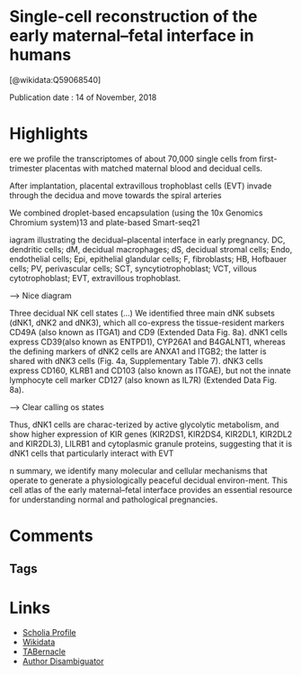 
Single-cell reconstruction of the early maternal–fetal interface in humans
==========================================================================
  
  [@wikidata:Q59068540]  
  
Publication date : 14 of November, 2018  

# Highlights

ere we profile the transcriptomes of about 70,000 single cells from first-trimester placentas with matched maternal blood and decidual cells. 

After implantation, placental extravillous trophoblast cells (EVT) invade through the decidua and move towards the spiral arteries

We combined droplet-based encapsulation (using the 10x Genomics Chromium system)13 and plate-based Smart-seq21


iagram illustrating the decidual–placental interface in early pregnancy. DC, dendritic cells; dM, decidual macrophages; dS, decidual stromal cells; Endo, endothelial cells; Epi, epithelial glandular cells; F, fibroblasts; HB, Hofbauer cells; PV, perivascular cells; SCT, syncytiotrophoblast; VCT, villous cytotrophoblast; EVT, extravillous trophoblast.

--> Nice diagram


 Three decidual NK cell states (...)  We identified three main dNK subsets (dNK1, dNK2 and dNK3), which all co-express the tissue-resident markers CD49A (also known as ITGA1) and CD9 (Extended Data Fig. 8a). dNK1 cells express CD39(also known as ENTPD1), CYP26A1 and B4GALNT1, whereas the defining markers of dNK2 cells are ANXA1 and ITGB2; the latter is shared with dNK3 cells (Fig. 4a, Supplementary Table 7). dNK3 cells express CD160, KLRB1 and CD103 (also known as ITGAE), but not the innate lymphocyte cell marker CD127 (also known as IL7R) (Extended Data Fig. 8a).

--> Clear calling os states


Thus, dNK1 cells are charac-terized by active glycolytic metabolism, and show higher expression of KIR genes (KIR2DS1, KIR2DS4, KIR2DL1, KIR2DL2 and KIR2DL3), LILRB1 and cytoplasmic granule proteins, suggesting that it is dNK1 cells that particularly interact with EVT

n summary, we identify many molecular and cellular mechanisms that operate to generate a physiologically peaceful decidual environ-ment. This cell atlas of the early maternal–fetal interface provides an essential resource for understanding normal and pathological pregnancies.


# Comments

## Tags

# Links
  
 * [Scholia Profile](https://scholia.toolforge.org/work/Q59068540)  
 * [Wikidata](https://www.wikidata.org/wiki/Q59068540)  
 * [TABernacle](https://tabernacle.toolforge.org/?#/tab/manual/Q59068540/P921%3BP4510)  
 * [Author Disambiguator](https://author-disambiguator.toolforge.org/work_item_oauth.php?id=Q59068540&batch_id=&match=1&author_list_id=&doit=Get+author+links+for+work)  
